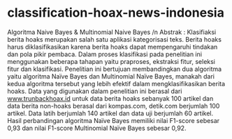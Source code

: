 # classification-hoax-news-indonesia

Algoritma Naive Bayes & Multinomial Naive Bayes /n
Abstrak :
Klasifiaksi berita hoaks merupakan salah satu aplikasi kategorisasi teks. Berita hoaks harus diklasifikasikan karena berita hoaks dapat mempengaruhi tindakan dan pola pikir pembaca. Dalam proses klasifikasi pada penelitian ini menggunakan beberapa tahapan yaitu praproses, ekstraksi fitur, seleksi fitur dan klasifikasi. Penelitian ini bertujuan membandingkan dua algoritma yaitu algoritma Naïve Bayes dan Multinomial Naïve Bayes, manakah dari kedua algoritma tersebut yang lebih efektif dalam mengklasifikasikan berita hoaks. Data yang digunakan dalam penelitian ini berasal dari www.trunbackhoax.id untuk data berita hoaks sebanyak 100 artikel dan data berita non-hoaks berasal dari kompas.com, detik.com berjumlah 100 artikel. Data latih berjumlah 140 artikel dan data uji berjumlah 60 artikel. Hasil perbandingan algoritma Naïve Bayes memiliki nilai F1-score sebesar 0,93 dan nilai F1-score Multinomial Naïve Bayes sebesar 0,92.
